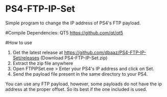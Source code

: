 # PS4-FTP-IP-Set
Simple program to change the IP address of PS4's FTP payload.

#Compile Dependencies: 
QT5 https://github.com/qt/qt5

#How to use
1. Get the latest release at https://github.com/dbaaz/PS4-FTP-IP-Set/releases (Download PS4-FTP-IP-Set.zip)
2. Extract the zip file anywhere
3. Open FTPIPSet.exe > Enter your PS4's IP address and click on Set.
4. Send the payload file present in the same directory to your PS4.

You can use any FTP payload, however, some payloads do not have the ip address at the proper offset. So its best if the one included is used.
